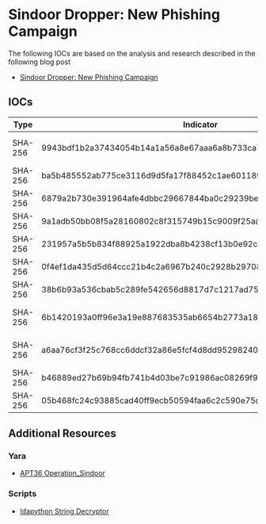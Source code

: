 # Sindoor Dropper: New Phishing Campaign

The following IOCs are based on the analysis and research described in the following blog post

- [Sindoor Dropper: New Phishing Campaign](https://www.nextron-systems.com/2025/08/29/sindoor-dropper-new-phishing-campaign/)

## IOCs
| Type | Indicator | Family|
| ---- | ---- |  ---- |
| SHA-256 | 9943bdf1b2a37434054b14a1a56a8e67aaa6a8b733ca785017d3ed8c1173ac59 | Initial phishing payload|
| SHA-256 | ba5b485552ab775ce3116d9d5fa17f88452c1ae60118902e7f669fd6390eae97 | Decoy PDF Document |
| SHA-256 | 6879a2b730e391964afe4dbbc29667844ba0c29239be5503b7c86e59e7052443 | AES decryptor |
| SHA-256 | 9a1adb50bb08f5a28160802c8f315749b15c9009f25aa6718c7752471db3bb4b | AES decryptor |
| SHA-256 | 231957a5b5b834f88925a1922dba8b4238cf13b0e92c17851a83f40931f264c1 | AES decryptor |
| SHA-256 | 0f4ef1da435d5d64ccc21b4c2a6967b240c2928b297086878b3dcb3e9c87aa23 | Downloader |
| SHA-256 | 38b6b93a536cbab5c289fe542656d8817d7c1217ad75c7f367b15c65d96a21d4 | Downloader |
| SHA-256 | 6b1420193a0ff96e3a19e887683535ab6654b2773a1899c2ab113739730924a1 | AES-CTR encrypted Stage2 |
| SHA-256 | a6aa76cf3f25c768cc6ddcf32a86e5fcf4d8dd95298240c232942ce5e08709ec | AES-CTR encrypted Stage3 |
| SHA-256 | b46889ed27b69b94fb741b4d03be7c91986ac08269f9d7c37d1c13ea711f6389 | Encrypted Mesh Agent |
| SHA-256 | 05b468fc24c93885cad40ff9ecb50594faa6c2c590e75c88a5e5f54a8b696ac8 | Mesh Agent |

## Additional Resources

### Yara

- [APT36 Operation_Sindoor](https://github.com/Neo23x0/signature-base/blob/master/yara/apt_apt36_operation_sindoor.yar)

### Scripts

- [Idapython String Decryptor](./scripts/decode_meshagent_modules.py)
